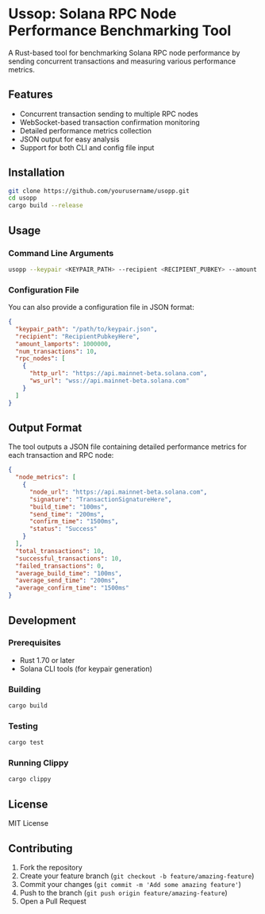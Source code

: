 # Ussop: Solana RPC Node Performance Benchmarking Tool

A Rust-based tool for benchmarking Solana RPC node performance by sending concurrent transactions and measuring various performance metrics.

## Features

- Concurrent transaction sending to multiple RPC nodes
- WebSocket-based transaction confirmation monitoring
- Detailed performance metrics collection
- JSON output for easy analysis
- Support for both CLI and config file input

## Installation

```bash
git clone https://github.com/yourusername/usopp.git
cd usopp
cargo build --release
```

## Usage

### Command Line Arguments

```bash
usopp --keypair <KEYPAIR_PATH> --recipient <RECIPIENT_PUBKEY> --amount <LAMPORTS> --num-txs <NUM_TRANSACTIONS> [--config <CONFIG_PATH>]
```

### Configuration File

You can also provide a configuration file in JSON format:

```json
{
  "keypair_path": "/path/to/keypair.json",
  "recipient": "RecipientPubkeyHere",
  "amount_lamports": 1000000,
  "num_transactions": 10,
  "rpc_nodes": [
    {
      "http_url": "https://api.mainnet-beta.solana.com",
      "ws_url": "wss://api.mainnet-beta.solana.com"
    }
  ]
}
```

## Output Format

The tool outputs a JSON file containing detailed performance metrics for each transaction and RPC node:

```json
{
  "node_metrics": [
    {
      "node_url": "https://api.mainnet-beta.solana.com",
      "signature": "TransactionSignatureHere",
      "build_time": "100ms",
      "send_time": "200ms",
      "confirm_time": "1500ms",
      "status": "Success"
    }
  ],
  "total_transactions": 10,
  "successful_transactions": 10,
  "failed_transactions": 0,
  "average_build_time": "100ms",
  "average_send_time": "200ms",
  "average_confirm_time": "1500ms"
}
```

## Development

### Prerequisites

- Rust 1.70 or later
- Solana CLI tools (for keypair generation)

### Building

```bash
cargo build
```

### Testing

```bash
cargo test
```

### Running Clippy

```bash
cargo clippy
```

## License

MIT License

## Contributing

1. Fork the repository
2. Create your feature branch (`git checkout -b feature/amazing-feature`)
3. Commit your changes (`git commit -m 'Add some amazing feature'`)
4. Push to the branch (`git push origin feature/amazing-feature`)
5. Open a Pull Request 